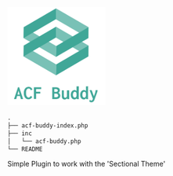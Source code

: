 <div align="center" style="width: 200px">
    <img src="acf-buddy-logo.png" alt="ACF Buddy Logo">
</div>

```
.
├── acf-buddy-index.php
├── inc
│   └── acf-buddy.php
└── README
```

Simple Plugin to work with the 'Sectional Theme'
